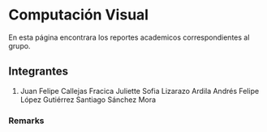 # Computación Visual 

En esta página encontrara los reportes academicos correspondientes al grupo.

## Integrantes

1. Juan Felipe Callejas Fracica
   Juliette Sofia Lizarazo Ardila
   Andrés Felipe López Gutiérrez
   Santiago Sánchez Mora

### Remarks

